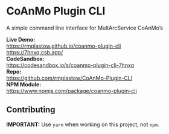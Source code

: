 # CoAnMo Plugin CLI

A simple command line interface for MultArcService CoAnMo’s

**Live Demo:**  
https://rmplastow.github.io/coanmo-plugin-cli  
https://7hnxq.csb.app/  
**CodeSandbox:**  
https://codesandbox.io/s/coanmo-plugin-cli-7hnxq  
**Repo:**  
https://github.com/rmplastow/CoAnMo-Plugin-CLI  
**NPM Module:**  
https://www.npmjs.com/package/coanmo-plugin-cli

## Contributing

**IMPORTANT:** Use `yarn` when working on this project, not `npm`.
